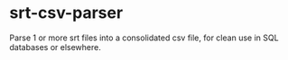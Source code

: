# srt-csv-parser
Parse 1 or more srt files into a consolidated csv file, for clean use in SQL databases or elsewhere.
